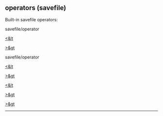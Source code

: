 

 operators (savefile)
----------------------



 Built-in savefile operators:





 savefile/operator
 

[<&lt](#/savefile/operator/%3c%3c) 

[>&gt](#/savefile/operator/%3e%3e) 




 savefile/operator


[<&lt](#/savefile/operator/%3c%3c) 

[>&gt](#/savefile/operator/%3e%3e) 


[<&lt](#/savefile/operator/%3c%3c)

[>&gt](#/savefile/operator/%3e%3e) 

[>&gt](#/savefile/operator/%3e%3e)


---


